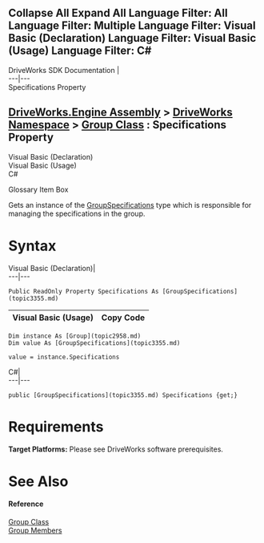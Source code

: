        

 Collapse All Expand All  Language Filter: All  Language Filter: Multiple  Language Filter: Visual Basic (Declaration) Language Filter: Visual Basic (Usage) Language Filter: C#  
---  
DriveWorks SDK Documentation  |   
---|---  
Specifications Property   
  
[DriveWorks.Engine Assembly](topic2156.md) > [DriveWorks Namespace](topic2159.md) > [Group Class](topic2958.md) : Specifications Property  
---  
  
Visual Basic (Declaration)    
Visual Basic (Usage)    
C# 

Glossary Item Box

Gets an instance of the [GroupSpecifications](topic3355.md) type which is responsible for managing the specifications in the group. 

# Syntax

Visual Basic (Declaration)|   
---|---  
      
    
    Public ReadOnly Property Specifications As [GroupSpecifications](topic3355.md)  
  
Visual Basic (Usage)| Copy Code  
---|---  
      
    
    Dim instance As [Group](topic2958.md)
    Dim value As [GroupSpecifications](topic3355.md)
     
    value = instance.Specifications  
  
C#|   
---|---  
      
    
    public [GroupSpecifications](topic3355.md) Specifications {get;}  
  
# Requirements

**Target Platforms:** Please see DriveWorks software prerequisites.

# See Also

#### Reference

[Group Class](topic2958.md)   
[Group Members](topic2959.md)


